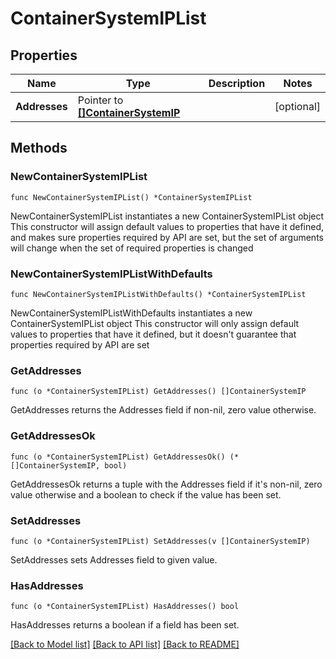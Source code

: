 # ContainerSystemIPList

## Properties

Name | Type | Description | Notes
------------ | ------------- | ------------- | -------------
**Addresses** | Pointer to [**[]ContainerSystemIP**](ContainerSystemIP.md) |  | [optional] 

## Methods

### NewContainerSystemIPList

`func NewContainerSystemIPList() *ContainerSystemIPList`

NewContainerSystemIPList instantiates a new ContainerSystemIPList object
This constructor will assign default values to properties that have it defined,
and makes sure properties required by API are set, but the set of arguments
will change when the set of required properties is changed

### NewContainerSystemIPListWithDefaults

`func NewContainerSystemIPListWithDefaults() *ContainerSystemIPList`

NewContainerSystemIPListWithDefaults instantiates a new ContainerSystemIPList object
This constructor will only assign default values to properties that have it defined,
but it doesn't guarantee that properties required by API are set

### GetAddresses

`func (o *ContainerSystemIPList) GetAddresses() []ContainerSystemIP`

GetAddresses returns the Addresses field if non-nil, zero value otherwise.

### GetAddressesOk

`func (o *ContainerSystemIPList) GetAddressesOk() (*[]ContainerSystemIP, bool)`

GetAddressesOk returns a tuple with the Addresses field if it's non-nil, zero value otherwise
and a boolean to check if the value has been set.

### SetAddresses

`func (o *ContainerSystemIPList) SetAddresses(v []ContainerSystemIP)`

SetAddresses sets Addresses field to given value.

### HasAddresses

`func (o *ContainerSystemIPList) HasAddresses() bool`

HasAddresses returns a boolean if a field has been set.


[[Back to Model list]](../README.md#documentation-for-models) [[Back to API list]](../README.md#documentation-for-api-endpoints) [[Back to README]](../README.md)


